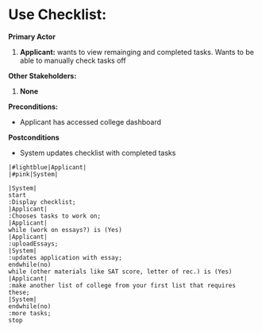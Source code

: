 # Use Checklist:
**Primary Actor**
1. **Applicant:** wants to view remainging and completed tasks. Wants to be able to manually check tasks off 

**Other Stakeholders:**
1. **None**

**Preconditions:**
* Applicant has accessed college dashboard

**Postconditions**
* System updates checklist with completed tasks

```plantuml
|#lightblue|Applicant|
|#pink|System|

|System|
start
:Display checklist;
|Applicant|
:Chooses tasks to work on;
|Applicant|
while (work on essays?) is (Yes)
|Applicant|
:uploadEssays;
|System|
:updates application with essay;
endwhile(no)
while (other materials like SAT score, letter of rec.) is (Yes)
|Applicant|
:make another list of college from your first list that requires these;
|System|
endwhile(no)
:more tasks;
stop





```
